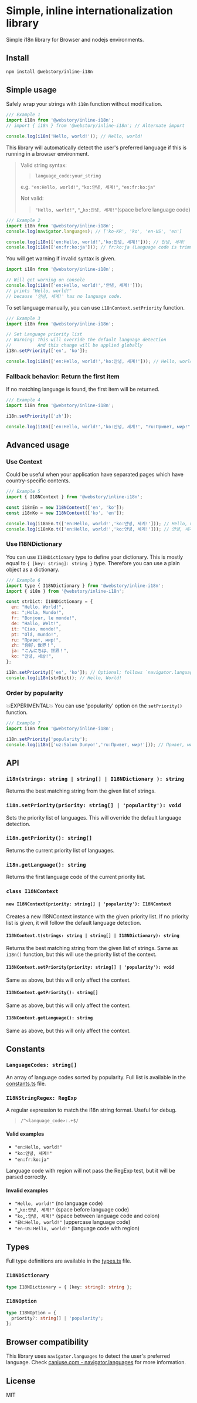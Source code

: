 # Simple, inline internationalization library

Simple i18n library for Browser and nodejs environments.

## Install

```bash
npm install @webstory/inline-i18n
```

## Simple usage
Safely wrap your strings with `i18n` function without modification.
```javascript
/// Example 1
import i18n from '@webstory/inline-i18n';
// import { i18n } from '@webstory/inline-i18n'; // Alternate import

console.log(i18n('Hello, world!')); // Hello, world!
```

This library will automatically detect the user's preferred language if this is running in a browser environment.

> Valid string syntax:
>> `language_code:your_string`
>
> e.g. `"en:Hello, world!"`, `"ko:안녕, 세계!"`, `"en:fr:ko:ja"`
>
> Not valid:
>> `"Hello, world!"`, `"␣ko:안녕, 세계!"`(space before language code)

```javascript
/// Example 2
import i18n from '@webstory/inline-i18n';
console.log(navigator.languages); // ['ko-KR', 'ko', 'en-US', 'en']

console.log(i18n(['en:Hello, world!','ko:안녕, 세계!'])); // 안녕, 세계!
console.log(i18n(['en:fr:ko:ja'])); // fr:ko:ja (Language code is trimmed)
```

You will get warning if invalid syntax is given.
```javascript
import i18n from '@webstory/inline-i18n';

// Will get warning on console
console.log(i18n(['en:Hello, world!','안녕, 세계!']));
// prints "Hello, world!"
// because '안녕, 세계!' has no language code.
```

To set language manually, you can use `i18nContext.setPriority` function.
```javascript
/// Example 3
import i18n from '@webstory/inline-i18n';

// Set Language priority list
// Warning: This will override the default language detection
//          And this change will be applied globally
i18n.setPriority(['en', 'ko']);

console.log(i18n(['en:Hello, world!','ko:안녕, 세계!'])); // Hello, world!
```

### Fallback behavior: Return the first item
If no matching language is found, the first item will be returned.
```javascript
/// Example 4
import i18n from '@webstory/inline-i18n';

i18n.setPriority(['zh']);

console.log(i18n(['en:Hello, world!','ko:안녕, 세계!', "ru:Привет, мир!"])); // Hello, world!
```

## Advanced usage
### Use Context
Could be useful when your application have separated pages which have country-specific contents.
```javascript
/// Example 5
import { I18NContext } from '@webstory/inline-i18n';

const i18nEn = new I18NContext(['en', 'ko']);
const i18nKo = new I18NContext(['ko', 'en']);

console.log(i18nEn.t(['en:Hello, world!','ko:안녕, 세계!'])); // Hello, world!
console.log(i18nKo.t(['en:Hello, world!','ko:안녕, 세계!'])); // 안녕, 세계!
```

### Use I18NDictionary
You can use `I18NDictionary` type to define your dictionary.
This is mostly equal to `{ [key: string]: string }` type. Therefore you can use a plain object as a dictionary.
```javascript
/// Example 6
import type { I18NDictionary } from '@webstory/inline-i18n';
import { i18n } from '@webstory/inline-i18n';

const strDict: I18NDictionary = {
  en: "Hello, World!",
  es: "¡Hola, Mundo!",
  fr: "Bonjour, le monde!",
  de: "Hallo, Welt!",
  it: "Ciao, mondo!",
  pt: "Olá, mundo!",
  ru: "Привет, мир!",
  zh: "你好，世界！",
  ja: "こんにちは、世界！",
  ko: "안녕, 세상!",
};

i18n.setPriority(['en', 'ko']); // Optional; follows `navigator.languages` by default
console.log(i18n(strDict)); // Hello, World!
```

### Order by popularity
💥EXPERIMENTAL💥 You can use 'popularity' option on the `setPriority()` function.
```javascript
/// Example 7
import i18n from '@webstory/inline-i18n';

i18n.setPriority('popularity');
console.log(i18n(['uz:Salom Dunyo!','ru:Привет, мир!'])); // Привет, мир!
```

## API
### `i18n(strings: string | string[] | I18NDictionary ): string`
Returns the best matching string from the given list of strings.

### `i18n.setPriority(priority: string[] | 'popularity'): void`
Sets the priority list of languages. This will override the default language detection.

### `i18n.getPriority(): string[]`
Returns the current priority list of languages.

### `i18n.getLanguage(): string`
Returns the first language code of the current priority list.

### `class I18NContext`
#### `new I18NContext(priority: string[] | 'popularity'): I18NContext`
Creates a new I18NContext instance with the given priority list.
If no priority list is given, it will follow the default language detection.

#### `I18NContext.t(strings: string | string[] | I18NDictionary): string`
Returns the best matching string from the given list of strings.
Same as `i18n()` function, but this will use the priority list of the context.

#### `I18NContext.setPriority(priority: string[] | 'popularity'): void`
Same as above, but this will only affect the context.
#### `I18NContext.getPriority(): string[]`
Same as above, but this will only affect the context.
#### `I18NContext.getLanguage(): string`
Same as above, but this will only affect the context.

## Constants
### `LanguageCodes: string[]`
An array of language codes sorted by popularity.
Full list is available in the [constants.ts](src/constants.ts) file.

### `I18NStringRegex: RegExp`
A regular expression to match the i18n string format. Useful for debug.
> `/^<language_code>:.+$/`

#### Valid examples
- `"en:Hello, world!"`
- `"ko:안녕, 세계!"`
- `"en:fr:ko:ja"`

Language code with region will not pass the RegExp test, but it will be parsed correctly.

#### Invalid examples
- `"Hello, world!"` (no language code)
- `"␣ko:안녕, 세계!"` (space before language code)
- `"ko␣:안녕, 세계!"` (space between language code and colon)
- `"EN:Hello, world!"` (uppercase language code)
- `"en-US:Hello, world!"` (language code with region)

## Types
Full type definitions are available in the [types.ts](src/types.ts) file.

### `I18NDictionary`
```typescript
type I18NDictionary = { [key: string]: string };
```

### `I18NOption`
```typescript
type I18NOption = {
  priority?: string[] | 'popularity';
};
```

## Browser compatibility
This library uses `navigator.languages` to detect the user's preferred language.
Check [caniuse.com - navigator.languages](https://caniuse.com/mdn-api_navigator_languages) for more information.

## License
MIT

